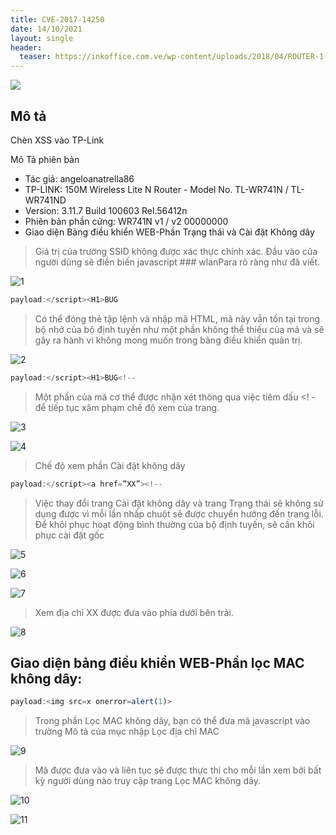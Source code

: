 ```yaml
---
title: CVE-2017-14250
date: 14/10/2021
layout: single
header:
  teaser: https://inkoffice.com.ve/wp-content/uploads/2018/04/ROUTER-1-ANTENA-TP-LINK-TL-WR741ND-4.png
---
```


![](https://inkoffice.com.ve/wp-content/uploads/2018/04/ROUTER-1-ANTENA-TP-LINK-TL-WR741ND-4.png)

## Mô tả 
Chèn XSS vào TP-Link

Mô Tả phiên bản

+ Tác giả: angeloanatrella86
+ TP-LINK: 150M Wireless Lite N Router - Model No. TL-WR741N / TL-WR741ND
+ Version: 3.11.7 Build 100603 Rel.56412n
+ Phiên bản phần cứng: WR741N v1 / v2 00000000
+ Giao diện Bảng điều khiển WEB-Phần Trạng thái và Cài đặt Không dây

> Giá trị của trường SSID không được xác thực chính xác. Đầu vào của người dùng sẽ điền biến javascript ### wlanPara rõ ràng như đã viết.

![1](https://raw.githubusercontent.com/angeloanatrella86/CVE-2017/images/images/1.jpg)

```js
payload:</script><H1>BUG
```

> Có thể đóng thẻ tập lệnh và nhập mã HTML, mã này vẫn tồn tại trong bộ nhớ của bộ định tuyến như một phần không thể thiếu của mã và sẽ gây ra hành vi không mong muốn trong bảng điều khiển quản trị.

![2](https://raw.githubusercontent.com/angeloanatrella86/CVE-2017/images/images/2.jpg)

```js
payload:</script><H1>BUG<!--
```

> Một phần của mã cơ thể được nhận xét thông qua việc tiêm dấu <! - để tiếp tục xâm phạm chế độ xem của trang.

![3](https://raw.githubusercontent.com/angeloanatrella86/CVE-2017/images/images/3.jpg)

![4](https://raw.githubusercontent.com/angeloanatrella86/CVE-2017/images/images/4.jpg)

> Chế độ xem phần Cài đặt không dây

```js
payload:</script><a href=”XX”><!--
```

> Việc thay đổi trang Cài đặt không dây và trang Trạng thái sẽ không sử dụng được vì mỗi lần nhấp chuột sẽ được chuyển hướng đến trang lỗi. Để khôi phục hoạt động bình thường của bộ định tuyến, sẽ cần khôi phục cài đặt gốc

![5](https://raw.githubusercontent.com/angeloanatrella86/CVE-2017/images/images/8.jpg)

![6](https://raw.githubusercontent.com/angeloanatrella86/CVE-2017/images/images/7.jpg)

![7](https://raw.githubusercontent.com/angeloanatrella86/CVE-2017/images/images/5.jpg)

> Xem địa chỉ XX được đưa vào phía dưới bên trái.

![8](https://raw.githubusercontent.com/angeloanatrella86/CVE-2017/images/images/6.jpg)

## Giao diện bảng điều khiển WEB-Phần lọc MAC không dây:

```js
payload:<img src=x onerror=alert(1)>	
```
> Trong phần Lọc MAC không dây, bạn có thể đưa mã javascript vào trường Mô tả của mục nhập Lọc địa chỉ MAC

![9](https://raw.githubusercontent.com/angeloanatrella86/CVE-2017/images/images/9.jpg)

> Mã được đưa vào và liên tục sẽ được thực thi cho mỗi lần xem bởi bất kỳ người dùng nào truy cập trang Lọc MAC không dây.

![10](https://raw.githubusercontent.com/angeloanatrella86/CVE-2017/images/images/10.jpg)

![11](https://raw.githubusercontent.com/angeloanatrella86/CVE-2017/images/images/11.jpg)


